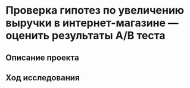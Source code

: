 # Проверка гипотез по увеличению выручки в интернет-магазине — оценить результаты A/B теста
## Описание проекта

## Ход исследования
